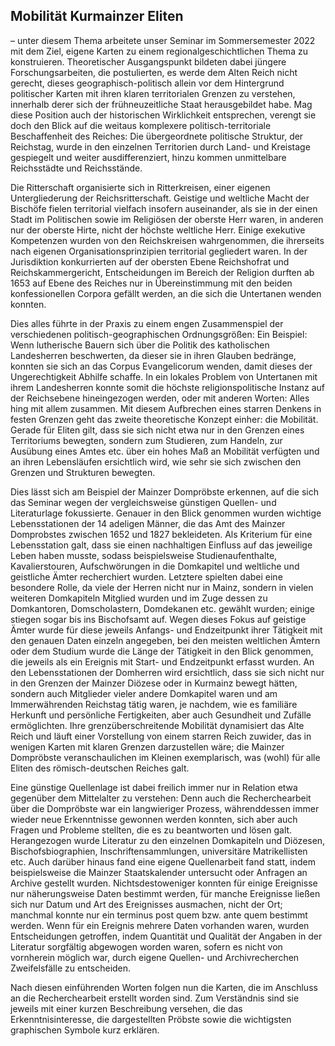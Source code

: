 <h2>Mobilität Kurmainzer Eliten</h2>

<p>– unter diesem Thema arbeitete unser Seminar im Sommersemester 2022 mit dem Ziel, eigene Karten zu einem regionalgeschichtlichen Thema zu konstruieren. 
Theoretischer Ausgangspunkt bildeten dabei jüngere Forschungsarbeiten, die postulierten, es werde dem Alten Reich nicht gerecht, dieses geographisch-politisch 
allein vor dem Hintergrund politischer Karten mit ihren klaren territorialen Grenzen zu verstehen, innerhalb derer sich der frühneuzeitliche Staat herausgebildet habe.
Mag diese Position auch der historischen Wirklichkeit entsprechen, verengt sie doch den Blick auf die weitaus komplexere politisch-territoriale Beschaffenheit des 
Reiches: Die übergeordnete politische Struktur, der Reichstag, wurde in den einzelnen Territorien durch Land- und Kreistage gespiegelt und weiter ausdifferenziert, 
hinzu kommen unmittelbare Reichsstädte und Reichsstände.</p> 
  
<p>Die Ritterschaft organisierte sich in Ritterkreisen, einer eigenen Untergliederung der Reichsritterschaft. Geistige und weltliche Macht der Bischöfe fielen 
territorial vielfach insofern auseinander, als sie in der einen Stadt im Politischen sowie im Religiösen der oberste Herr waren, in anderen nur der oberste Hirte, 
nicht der höchste weltliche Herr. Einige exekutive Kompetenzen wurden von den Reichskreisen wahrgenommen, die ihrerseits nach eigenen Organisationsprinzipien 
territorial gegliedert waren. In der Jurisdiktion konkurrierten auf der obersten Ebene Reichshofrat und Reichskammergericht, Entscheidungen im Bereich der Religion 
durften ab 1653 auf Ebene des Reiches nur in Übereinstimmung mit den beiden konfessionellen Corpora gefällt werden, an die sich die Untertanen wenden konnten.</p>

<p>Dies alles führte in der Praxis zu einem engen Zusammenspiel der verschiedenen politisch-geographischen Ordnungsgrößen: Ein Beispiel: Wenn lutherische Bauern sich 
über die Politik des katholischen Landesherren beschwerten, da dieser sie in ihren Glauben bedränge, konnten sie sich an das Corpus Evangelicorum wenden, damit dieses 
der Ungerechtigkeit Abhilfe schaffe. In ein lokales Problem von Untertanen mit ihrem Landesherren konnte somit die höchste religionspolitische Instanz auf der 
Reichsebene hineingezogen werden, oder mit anderen Worten: Alles hing mit allem zusammen. Mit diesem Aufbrechen eines starren Denkens in festen Grenzen geht das 
zweite theoretische Konzept einher: die Mobilität. Gerade für Eliten gilt, dass sie sich nicht etwa nur in den Grenzen eines Territoriums bewegten, sondern zum 
Studieren, zum Handeln, zur Ausübung eines Amtes etc. über ein hohes Maß an Mobilität verfügten und an ihren Lebensläufen ersichtlich wird, wie sehr sie sich zwischen 
den Grenzen und Strukturen bewegten.</p>

<p>Dies lässt sich am Beispiel der Mainzer Dompröbste erkennen, auf die sich das Seminar wegen der vergleichsweise günstigen Quellen- und Literaturlage fokussierte. 
Genauer in den Blick genommen wurden wichtige Lebensstationen der 14 adeligen Männer, die das Amt des Mainzer Domprobstes zwischen 1652 und 1827 bekleideten. Als 
Kriterium für eine Lebensstation galt, dass sie einen nachhaltigen Einfluss auf das jeweilige Leben haben musste, sodass beispielsweise Studienaufenthalte, 
Kavalierstouren, Aufschwörungen in die Domkapitel und weltliche und geistliche Ämter recherchiert wurden. Letztere spielten dabei eine besondere Rolle, da viele der 
Herren nicht nur in Mainz, sondern in vielen weiteren Domkapiteln Mitglied wurden und im Zuge dessen zu Domkantoren, Domscholastern, Domdekanen etc. gewählt wurden; 
einige stiegen sogar bis ins Bischofsamt auf. Wegen dieses Fokus auf geistige Ämter wurde für diese jeweils Anfangs- und Endzeitpunkt ihrer Tätigkeit mit den genauen 
Daten einzeln angegeben, bei den meisten weltlichen Ämtern oder dem Studium wurde die Länge der Tätigkeit in den Blick genommen, die jeweils als ein Ereignis mit 
Start- und Endzeitpunkt erfasst wurden. An den Lebensstationen der Domherren wird ersichtlich, dass sie sich nicht nur in den Grenzen der Mainzer Diözese oder in 
Kurmainz bewegt hätten, sondern auch Mitglieder vieler andere Domkapitel waren und am Immerwährenden Reichstag tätig waren, je nachdem, wie es familiäre Herkunft 
und persönliche Fertigkeiten, aber auch Gesundheit und Zufälle ermöglichten. Ihre grenzüberschreitende Mobilität dynamisiert das Alte Reich und läuft einer 
Vorstellung von einem starren Reich zuwider, das in wenigen Karten mit klaren Grenzen darzustellen wäre; die Mainzer Dompröbste veranschaulichen im Kleinen 
exemplarisch, was (wohl) für alle Eliten des römisch-deutschen Reiches galt.</p>

<p>Eine günstige Quellenlage ist dabei freilich immer nur in Relation etwa gegenüber dem Mittelalter zu verstehen: Denn auch die Recherchearbeit über die Dompröbste
war ein langwieriger Prozess, währenddessen immer wieder neue Erkenntnisse gewonnen werden konnten, sich aber auch Fragen und Probleme stellten, die es zu 
beantworten und lösen galt. Herangezogen wurde Literatur zu den einzelnen Domkapiteln und Diözesen, Bischofsbiographien, Inschriftensammlungen, universitäre 
Matrikellisten etc. Auch darüber hinaus fand eine eigene Quellenarbeit fand statt, indem beispielsweise die Mainzer Staatskalender untersucht oder Anfragen an 
Archive gestellt wurden. Nichtsdestoweniger konnten für einige Ereignisse nur näherungsweise Daten bestimmt werden, für manche Ereignisse ließen sich nur Datum und 
Art des Ereignisses ausmachen, nicht der Ort; manchmal konnte nur ein terminus post quem bzw. ante quem bestimmt werden. Wenn für ein Ereignis mehrere Daten 
vorhanden waren, wurden Entscheidungen getroffen, indem Quantität und Qualität der Angaben in der Literatur sorgfältig abgewogen worden waren, sofern es nicht von 
vornherein möglich war, durch eigene Quellen- und Archivrecherchen Zweifelsfälle zu entscheiden.</p>

<p>Nach diesen einführenden Worten folgen nun die Karten, die im Anschluss an die Recherchearbeit erstellt worden sind. Zum Verständnis sind sie jeweils mit einer 
kurzen Beschreibung versehen, die das Erkenntnisinteresse, die dargestellten Pröbste sowie die wichtigsten graphischen Symbole kurz erklären.</p>
